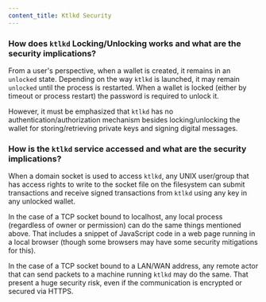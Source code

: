 ```yaml
---
content_title: Ktlkd Security
---
```


### How does `ktlkd` Locking/Unlocking works and what are the security implications?

From a user's perspective, when a wallet is created, it remains in an `unlocked` state. Depending on the way `ktlkd` is launched, it may remain `unlocked` until the process is restarted. When a wallet is locked (either by timeout or process restart) the password is required to unlock it.

However, it must be emphasized that `ktlkd` has no authentication/authorization mechanism besides locking/unlocking the wallet for storing/retrieving private keys and signing digital messages.

### How is the `ktlkd` service accessed and what are the security implications?

When a domain socket is used to access `ktlkd`, any UNIX user/group that has access rights to write to the socket file on the filesystem can submit transactions and receive signed transactions from `ktlkd` using any key in any unlocked wallet.

In the case of a TCP socket bound to localhost, any local process (regardless of owner or permission) can do the same things mentioned above. That includes a snippet of JavaScript code in a web page running in a local browser (though some browsers may have some security mitigations for this).

In the case of a TCP socket bound to a LAN/WAN address, any remote actor that can send packets to a machine running `ktlkd` may do the same. That present a huge security risk, even if the communication is encrypted or secured via HTTPS.
